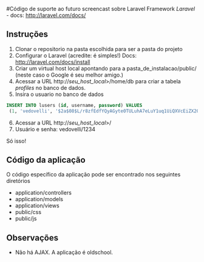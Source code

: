 #Código de suporte ao futuro screencast sobre Laravel Framework
*Laravel* - docs: http://laravel.com/docs/

## Instruções

1. Clonar o repositorio na pasta escolhida para ser a pasta do projeto
2. Configurar o Laravel (acredite: é simples!)
	Docs: http://laravel.com/docs/install
3. Criar um virtual host local apontando para a pasta_de_instalacao/public/ (neste caso o Google é seu melhor amigo.)
4. Acessar a URL http://*seu_host_local*>/home/db para criar a tabela *profiles* no banco de dados.
5. Insira o usuario no banco de dados

```sql
INSERT INTO lusers (id, username, password) VALUES
 (1, 'vedovelli', '$2a$08$L/r8zfEdfYQyAGyte0TULuhA7eLuY1uq1UiQXVcEiZX2OKEmoy/wa');
 ```

6. Acessar a URL http://*seu_host_local*>/
7. Usuário e senha: vedovelli/1234

Só isso!

## Código da aplicação
O código específico da aplicação pode ser encontrado nos seguintes diretórios
* application/controllers
* application/models
* application/views
* public/css
* public/js

## Observações
* Não há AJAX. A aplicação é oldschool.